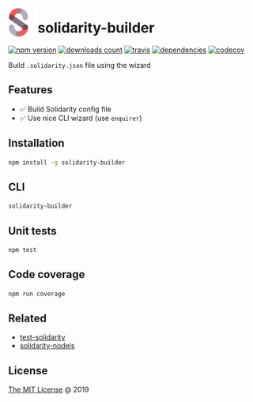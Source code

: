 <a href='https://infinitered.github.io/solidarity/'><img src='https://github.com/infinitered/solidarity/raw/master/_art/plugin.jpg' align='left' height="60"/></a>

# solidarity-builder

[![npm version](https://badge.fury.io/js/solidarity-builder.svg)](https://badge.fury.io/js/solidarity-builder)
[![downloads count](https://img.shields.io/npm/dt/solidarity-builder.svg)](https://www.npmjs.com/~piecioshka)
[![travis](https://img.shields.io/travis/piecioshka/solidarity-builder.svg)](https://travis-ci.org/piecioshka/solidarity-builder)
[![dependencies](https://david-dm.org/piecioshka/solidarity-builder.svg)](https://github.com/piecioshka/solidarity-builder)
[![codecov](https://codecov.io/gh/piecioshka/solidarity-builder/branch/master/graph/badge.svg)](https://codecov.io/gh/piecioshka/solidarity-builder)

Build `.solidarity.json` file using the wizard

## Features

* :white_check_mark: Build Solidarity config file
* :white_check_mark: Use nice CLI wizard (use `enquirer`)

## Installation

```bash
npm install -g solidarity-builder
```

## CLI

```bash
solidarity-builder
```

## Unit tests

```bash
npm test
```

## Code coverage

```bash
npm run coverage
```

## Related

* [test-solidarity](https://github.com/piecioshka/test-solidarity)
* [solidarity-nodejs](https://github.com/piecioshka/solidarity-nodejs)

## License

[The MIT License](http://piecioshka.mit-license.org) @ 2019
